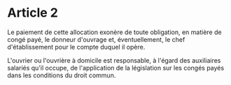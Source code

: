 # Article 2

Le paiement de cette allocation exonère de toute obligation, en matière de congé payé, le donneur d'ouvrage et, éventuellement, le chef d'établissement pour le compte duquel il opère.

L'ouvrier ou l'ouvrière à domicile est responsable, à l'égard des auxiliaires salariés qu'il occupe, de l'application de la législation sur les congés payés dans les conditions du droit commun.
